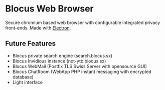 # Blocus Web Browser

Secure chromium based web browser with configurable integrated privacy front-ends.
Made with [Electron](https://github.com/electron/electron).


## Future Features

- Blocus private search engine (search.blocus.sx)
- Blocus Invidious instance (not-ytb.blocus.sx)
- Blocus WebMail (Postfix TLS Swiss Server with opensource GUI)
- Blocus ChatRoom (WebApp PHP instant messaging with encrypted database)
- Light interface
